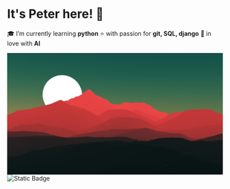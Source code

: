 # It's Peter here! 👋
  🎓 I’m currently learning **python**
  ⭐ with passion for **git, SQL, django**
  🍪 in love with **AI**

<img src="https://github.com/Ninja2EatYa/Ninja2EatYa/blob/main/wallpaperflare.com_wallpaper%20(10).jpg" align=right>

<img alt="Static Badge" src="https://img.shields.io/badge/Ninja2EatYa-Python-yellow?logo=codingninjas&logoColor=white">

